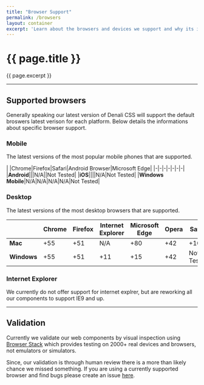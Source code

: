 ```yaml
---
title: "Browser Support"
permalink: /browsers
layout: container
excerpt: 'Learn about the browsers and devices we support and why its important for your website or app to support them.'
---
```


# {{ page.title }}
{{ page.excerpt }}


***


## Supported browsers
Generally speaking our latest version of Denali CSS will support the default broswers latest verison for each platform. Below details the informations about specific browser support. 

### Mobile
The latest versions of the most popular mobile phones that are supported.

| |Chrome|Firefox|Safari|Android Browser|Microsoft Edge|
|-|-|-|-|-|-|-|
|**Android**|<span class="d-icon d-check-circle-solid is-status-success"></span>|<span class="d-icon d-check-circle-solid is-status-success"></span>|N/A|<span class="d-icon d-check-circle-solid is-status-success"></span>|Not Tested|
|**iOS**|<span class="d-icon d-check-circle-solid is-status-success"></span>|<span class="d-icon d-check-circle-solid is-status-success"></span>|<span class="d-icon d-check-circle-solid is-status-success"></span>|N/A|Not Tested|
|**Windows Mobile**|N/A|N/A|N/A|N/A|Not Tested|

### Desktop
The latest versions of the most desktop browsers that are supported.

| |Chrome|Firefox|Internet Explorer|Microsoft Edge|Opera|Safari|
|-|-|-|-|-|-|-|
|**Mac**|<span class="d-icon d-check-circle-solid is-status-success"></span> +55|<span class="d-icon d-check-circle-solid is-status-success"></span> +51|N/A|<span class="d-icon d-check-circle-solid is-status-success"></span> +80|<span class="d-icon d-check-circle-solid is-status-success"></span> +42|<span class="d-icon d-check-circle-solid is-status-success"></span> +10.1|
|**Windows**|<span class="d-icon d-check-circle-solid is-status-success"></span> +55|<span class="d-icon d-check-circle-solid is-status-success"></span> +51|<span class="d-icon d-check-circle-solid is-status-success"></span> +11|<span class="d-icon d-check-circle-solid is-status-success"></span> +15|<span class="d-icon d-check-circle-solid is-status-success"></span> +42|Not Tested|

### Internet Explorer
We currently do not offer support for internet explrer, but are reworking all our components to support IE9 and up.


***


## Validation
Currently we validate our web components by visual inspection using [Browser Stack](https://www.browserstack.com/) which provides testing on 2000+ real devices and browsers, not emulators or simulators.

Since, our validation is through human review there is a more than likely chance we missed something. If you are using a currently supported browser and find bugs please create an issue [here](https://github.com/denali-design/denali-css/issues).
